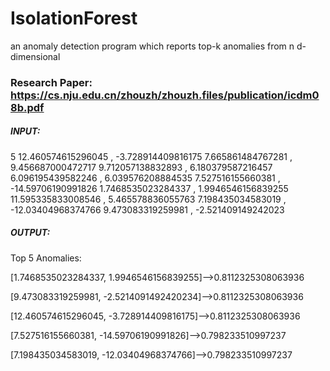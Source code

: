# IsolationForest
an anomaly detection program which reports top-k anomalies from n d-dimensional

### Research Paper: https://cs.nju.edu.cn/zhouzh/zhouzh.files/publication/icdm08b.pdf

##### INPUT:
5
 12.460574615296045 , -3.728914409816175
 7.665861484767281 , 9.456687000472717
 9.712057138832893 , 6.180379587216457
 6.096195439582246 , 6.039576208884535
 7.527516155660381 , -14.59706190991826
 1.7468535023284337 , 1.9946546156839255
 11.595335833008546 , 5.465578836055763
 7.198435034583019 , -12.03404968374766
 9.473083319259981 , -2.521409149242023


##### OUTPUT:

Top 5 Anomalies: 

[1.7468535023284337, 1.9946546156839255]-->0.8112325308063936

[9.473083319259981, -2.5214091492420234]-->0.8112325308063936

[12.460574615296045, -3.728914409816175]-->0.8112325308063936

[7.527516155660381, -14.59706190991826]-->0.798233510997237

[7.198435034583019, -12.03404968374766]-->0.798233510997237


